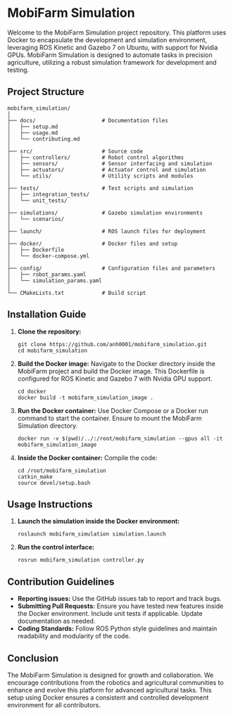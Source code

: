 
# MobiFarm Simulation

Welcome to the MobiFarm Simulation project repository. This platform uses Docker to encapsulate the development and simulation environment, leveraging ROS Kinetic and Gazebo 7 on Ubuntu, with support for Nvidia GPUs. MobiFarm Simulation is designed to automate tasks in precision agriculture, utilizing a robust simulation framework for development and testing.

## Project Structure

```
mobifarm_simulation/
│
├── docs/                     # Documentation files
│   ├── setup.md
│   ├── usage.md
│   └── contributing.md
│
├── src/                      # Source code
│   ├── controllers/          # Robot control algorithms
│   ├── sensors/              # Sensor interfacing and simulation
│   ├── actuators/            # Actuator control and simulation
│   └── utils/                # Utility scripts and modules
│
├── tests/                    # Test scripts and simulation
│   ├── integration_tests/
│   └── unit_tests/
│
├── simulations/              # Gazebo simulation environments
│   └── scenarios/
│
├── launch/                   # ROS launch files for deployment
│
├── docker/                   # Docker files and setup
│   ├── Dockerfile
│   └── docker-compose.yml
│
├── config/                   # Configuration files and parameters
│   ├── robot_params.yaml
│   └── simulation_params.yaml
│
└── CMakeLists.txt            # Build script
```

## Installation Guide

1. **Clone the repository:**
   ```
   git clone https://github.com/anh0001/mobifarm_simulation.git
   cd mobifarm_simulation
   ```

2. **Build the Docker image:**
   Navigate to the Docker directory inside the MobiFarm project and build the Docker image. This Dockerfile is configured for ROS Kinetic and Gazebo 7 with Nvidia GPU support.
   ```
   cd docker
   docker build -t mobifarm_simulation_image .
   ```

3. **Run the Docker container:**
   Use Docker Compose or a Docker run command to start the container. Ensure to mount the MobiFarm Simulation directory.
   ```
   docker run -v $(pwd)/../:/root/mobifarm_simulation --gpus all -it mobifarm_simulation_image
   ```

4. **Inside the Docker container:**
   Compile the code:
   ```
   cd /root/mobifarm_simulation
   catkin_make
   source devel/setup.bash
   ```

## Usage Instructions

1. **Launch the simulation inside the Docker environment:**
   ```
   roslaunch mobifarm_simulation simulation.launch
   ```

2. **Run the control interface:**
   ```
   rosrun mobifarm_simulation controller.py
   ```

## Contribution Guidelines

- **Reporting issues:** Use the GitHub issues tab to report and track bugs.
- **Submitting Pull Requests:** Ensure you have tested new features inside the Docker environment. Include unit tests if applicable. Update documentation as needed.
- **Coding Standards:** Follow ROS Python style guidelines and maintain readability and modularity of the code.

## Conclusion

The MobiFarm Simulation is designed for growth and collaboration. We encourage contributions from the robotics and agricultural communities to enhance and evolve this platform for advanced agricultural tasks. This setup using Docker ensures a consistent and controlled development environment for all contributors.
